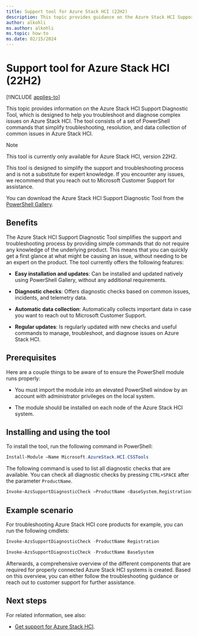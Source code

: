```yaml
---
title: Support tool for Azure Stack HCI (22H2)
description: This topic provides guidance on the Azure Stack HCI Support Diagnostic Tool for Azure Stack HCI, version 22H2.
author: alkohli
ms.author: alkohli
ms.topic: how-to
ms.date: 02/15/2024
---
```


# Support tool for Azure Stack HCI (22H2)

[!INCLUDE [applies-to](../../includes/hci-applies-to-22h2.md)]

This topic provides information on the Azure Stack HCI Support Diagnostic Tool, which is designed to help you troubleshoot and diagnose complex issues on Azure Stack HCI. The tool consists of a set of PowerShell commands that simplify troubleshooting, resolution, and data collection of common issues in Azure Stack HCI.

> [!NOTE]
> This tool is currently only available for Azure Stack HCI, version 22H2.

This tool is designed to simplify the support and troubleshooting process and is not a substitute for expert knowledge. If you encounter any issues, we recommend that you reach out to Microsoft Customer Support for assistance.

You can download the Azure Stack HCI Support Diagnostic Tool from the [PowerShell Gallery](https://www.powershellgallery.com/packages?q=hci).

## Benefits

The Azure Stack HCI Support Diagnostic Tool simplifies the support and troubleshooting process by providing simple commands that do not require any knowledge of the underlying product. This means that you can quickly get a first glance at what might be causing an issue, without needing to be an expert on the product. The tool currently offers the following features:

- **Easy installation and updates**: Can be installed and updated natively using PowerShell Gallery, without any additional requirements.

- **Diagnostic checks**: Offers diagnostic checks based on common issues, incidents, and telemetry data.

- **Automatic data collection**: Automatically collects important data in case you want to reach out to Microsoft Customer Support.

- **Regular updates**: Is regularly updated with new checks and useful commands to manage, troubleshoot, and diagnose issues on Azure Stack HCI.

## Prerequisites

Here are a couple things to be aware of to ensure the PowerShell module runs properly:

- You must import the module into an elevated PowerShell window by an account with administrator privileges on the local system.

- The module should be installed on each node of the Azure Stack HCI system.

## Installing and using the tool

To install the tool, run the following command in PowerShell:

```powershell
Install-Module –Name Microsoft.AzureStack.HCI.CSSTools
```

The following command is used to list all diagnostic checks that are available. You can check all diagnostic checks by pressing `CTRL+SPACE` after the parameter `ProductName`.

```powershell
Invoke-AzsSupportDiagnosticCheck –ProductName <BaseSystem,Registration>
```

## Example scenario

For troubleshooting Azure Stack HCI core products for example, you can run the following cmdlets:

```powershell
Invoke-AzsSupportDiagnosticCheck -ProductName Registration
```

```powershell
Invoke-AzsSupportDiagnosticCheck -ProductName BaseSystem
```

Afterwards, a comprehensive overview of the different components that are required for properly connected Azure Stack HCI systems is created. Based on this overview, you can either follow the troubleshooting guidance or reach out to customer support for further assistance.

## Next steps

For related information, see also:

- [Get support for Azure Stack HCI](get-support.md).
